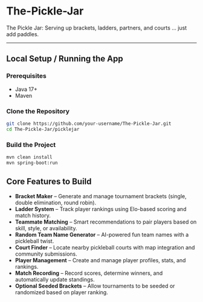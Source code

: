 # The-Pickle-Jar

The Pickle Jar: Serving up brackets, ladders, partners, and courts ... just add paddles.

---

## Local Setup / Running the App

### Prerequisites
- Java 17+
- Maven

### Clone the Repository
```bash
git clone https://github.com/your-username/The-Pickle-Jar.git
cd The-Pickle-Jar/picklejar
```

### Build the Project
```bash
mvn clean install
mvn spring-boot:run
```



## Core Features to Build

- **Bracket Maker** – Generate and manage tournament brackets (single, double elimination, round robin).  
- **Ladder System** – Track player rankings using Elo-based scoring and match history.  
- **Teammate Matching** – Smart recommendations to pair players based on skill, style, or availability.  
- **Random Team Name Generator** – AI-powered fun team names with a pickleball twist.  
- **Court Finder** – Locate nearby pickleball courts with map integration and community submissions.  
- **Player Management** – Create and manage player profiles, stats, and rankings.  
- **Match Recording** – Record scores, determine winners, and automatically update standings.  
- **Optional Seeded Brackets** – Allow tournaments to be seeded or randomized based on player ranking.  


